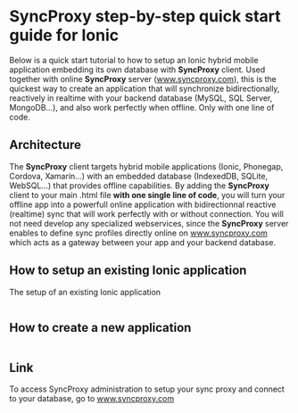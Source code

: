 # SyncProxy step-by-step quick start guide for Ionic
Below is a quick start tutorial to how to setup an Ionic hybrid mobile application embedding its own database with **SyncProxy** client. Used together with online **SyncProxy** server (www.syncproxy.com), this is the quickest way to create an application that will synchronize bidirectionally, reactively in realtime with your backend database (MySQL, SQL Server, MongoDB...), and also work perfectly when offline. Only with one line of code.

## Architecture
The **SyncProxy** client targets hybrid mobile applications (Ionic, Phonegap, Cordova, Xamarin...) with an embedded database (IndexedDB, SQLite, WebSQL...) that provides offline capabilities. By adding the **SyncProxy** client to your main .html file **with one single line of code**, you will turn your offline app into a powerfull online application with bidirectionnal reactive (realtime) sync that will work perfectly with or without connection. You will not need develop any specialized webservices, since the **SyncProxy** server enables to define sync profiles directly online on www.syncproxy.com which acts as a gateway between your app and your backend database.

## How to setup an existing Ionic application
The setup of an existing Ionic application 
````javascript
````

## How to create a new application

````javascript
````

## Link
To access SyncProxy administration to setup your sync proxy and connect to your database, go to www.syncproxy.com
